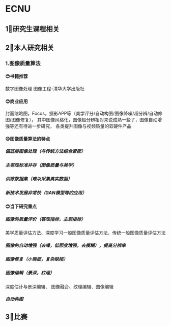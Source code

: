 # ECNU
## 1⃣️研究生课程相关

## 2⃣️本人研究相关
### 1.图像质量算法
#### 😊书籍推荐
数字图像处理
图像工程-清华大学出版社
#### 😊商业应用
封面缩略图，Focos，摄影APP等（美学评分/自动构图/图像降噪/超分辨/自动修图/图像修复），
其中图像风格化，图像超分辨相对来说成熟一些了，图像自动增强等还有待进一步研究，
各类提升图像与视频质量的软硬件产品
#### 😊图像质量算法的特点
##### 偏底层图像处理（与传统方法结合紧密）
##### 主客观标准并存（图像质量与美学）
##### 训练数据集（难以采集真实数据）
##### 新技术发展非常快（GAN模型等的应用）
#### 😊当下研究重点
##### 图像的质量评价（客观指标，主观指标）
美学质量评估方法、深度学习一般图像质量评估方法、传统一般图像质量评估方法
##### 图像的自动增强（去噪，低照度增强，去模糊），提高分辨率
##### 图像修复（小瑕疵，复杂缺陷）
##### 图像编辑（景深，纹理）
深度估计与景深编辑、
图像融合、纹理编辑、图像编辑
##### 自动构图

## 3⃣️比赛

